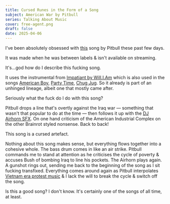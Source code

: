```yaml
---
title: Cursed Runes in the Form of a Song
subject: American War by Pitbull
series: Talking About Music
cover: free-agent.png
draft: false
date: 2025-04-06
---
```

I've been absolutely obsessed with [this](https://www.youtube.com/watch?v=R-jMqV28dxM) song by Pitbull these past few days.

It was made when he was between labels & isn't available on streaming.

It's...god how do I describe this fucking song.

It uses the instrumental from [Impatiant by Will.I.Am](https://song.link/i/1443260763) which is also used in the songs [American Boy](https://song.link/us/i/1349339895), [Party Time](https://song.link/i/1767691909), [Chug Jug](https://song.link/y/Z0Uh3OJCx3o). So it already is part of an unhinged lineage, albeit one that mostly came after.

Seriously what the fuck do I do with this song?

Pitbull drops a line that's overtly against the Iraq war &mdash; something that wasn't that popular to do at the time &mdash; then follows it up with the [DJ Airhorn SFX](https://www.youtube.com/watch?v=Ghmd4QzT9YY). On one hand criticism of the American Industrial Complex on the other Brainrot styled nonsense. Back to back!

This song is a cursed artefact.

Nothing about this song makes sense, but everything flows together into a cohesive whole. The bass drum comes in like an air strike. Pitbull commands me to stand at attention as he criticises the cycle of poverty & accuses Bush of bombing Iraq to line his pockets. The Airhorn plays again. A gunshot rings out, sending me back to the beginning of the song as I sit fucking transfixed. Everything comes around again as Pitbull interpolates [Vietnam era protest music](https://song.link/i/1444049092) & I lack the will to break the cycle & switch off the song.

Is this a good song? I don't know. It's certainly one of the songs of all time, at least.